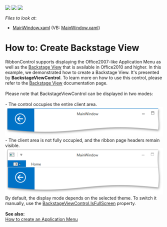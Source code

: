 <!-- default badges list -->
![](https://img.shields.io/endpoint?url=https://codecentral.devexpress.com/api/v1/VersionRange/128655517/22.2.2%2B)
[![](https://img.shields.io/badge/Open_in_DevExpress_Support_Center-FF7200?style=flat-square&logo=DevExpress&logoColor=white)](https://supportcenter.devexpress.com/ticket/details/T325047)
[![](https://img.shields.io/badge/📖_How_to_use_DevExpress_Examples-e9f6fc?style=flat-square)](https://docs.devexpress.com/GeneralInformation/403183)
<!-- default badges end -->
<!-- default file list -->
*Files to look at*:

* [MainWindow.xaml](./CS/MainWindow.xaml) (VB: [MainWindow.xaml](./VB/MainWindow.xaml))
<!-- default file list end -->
# How to: Create Backstage View 


RibbonControl supports displaying the Office2007-like Application Menu as well as the <a href="https://learn.microsoft.com/en-us/previous-versions/office/developer/office-2010/ee691833(v=office.14)">Backstage View</a> that is available in Office2010 and higher. In this example, we demonstrated how to create a Backstage View. It's presented by <strong>BackstageViewControl</strong>. To learn more on how to use this control, please refer to the <a href="https://documentation.devexpress.com/#WPF/CustomDocument10507">Backstage View</a> documentation page.<br><br>Please note that BackstageViewControl can be displayed in two modes:<br><br>- The control occupies the entire client area.<br><img src="https://raw.githubusercontent.com/DevExpress-Examples/how-to-create-backstage-view-t325047/15.2.4+/media/33d5c805-a3d4-11e5-80bf-00155d62480c.png"><br>- The client area is not fully occupied, and the ribbon page headers remain visible.<br><img src="https://raw.githubusercontent.com/DevExpress-Examples/how-to-create-backstage-view-t325047/15.2.4+/media/3ad2750e-a3d4-11e5-80bf-00155d62480c.png"><br>By default, the display mode depends on the selected theme. To switch it manually, use the <a href="https://documentation.devexpress.com/#WPF/DevExpressXpfRibbonBackstageViewControl_IsFullScreentopic">BackstageViewControl.IsFullScreen</a> property.<br><br><strong>See also:</strong><br><a href="https://documentation.devexpress.com/#WPF/CustomDocument8182">How to create an Application Menu</a>

<br/>


